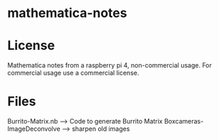 # mathematica-notes

# License
Mathematica notes from a raspberry pi 4, non-commercial usage. 
For commercial usage use a commercial license.

# Files

Burrito-Matrix.nb --> Code to generate Burrito Matrix
Boxcameras-ImageDeconvolve --> sharpen old images